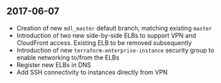 ## 2017-06-07

  * Creation of new `mdl_master` default branch, matching existing `master`
  * Introduction of two new side-by-side ELBs to support VPN and CloudFront
    access. Existing ELB to be removed subsequently
  * Introduction of new `terraform-enterprise-instance` security group to
    enable networking to/from the ELBs
  * Register new ELBs in DNS
  * Add SSH connectivity to instances directly from VPN
